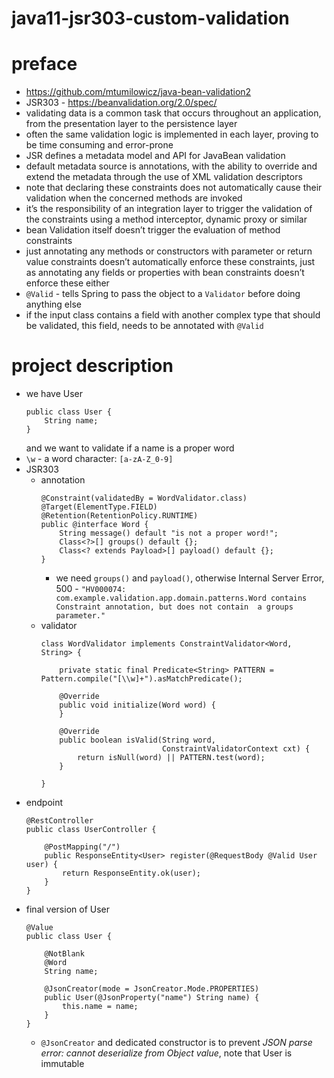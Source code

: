 # java11-jsr303-custom-validation

# preface
* https://github.com/mtumilowicz/java-bean-validation2
* JSR303 - https://beanvalidation.org/2.0/spec/
* validating data is a common task that occurs throughout 
    an application, from the presentation layer to the persistence 
    layer
* often the same validation logic is implemented in each layer, 
    proving to be time consuming and error-prone
* JSR defines a metadata model and API for JavaBean validation
* default metadata source is annotations, with the ability to override and extend the metadata through the use 
    of XML validation descriptors
* note that declaring these constraints does not 
    automatically cause their validation when the concerned 
    methods are invoked
* it’s the responsibility of an integration layer to 
    trigger the validation of the constraints using a 
    method interceptor, dynamic proxy or similar
* bean Validation itself doesn’t trigger the evaluation 
    of method constraints
* just annotating any methods or constructors with 
    parameter or return value constraints doesn’t automatically 
    enforce these constraints, just as annotating any fields or 
    properties with bean constraints doesn’t enforce these either
* `@Valid` - tells Spring to pass the object to a 
    `Validator` before doing anything else
* if the input class contains a field with another complex 
    type that should be validated, this field, needs to be 
    annotated with `@Valid`

# project description
* we have User
    ```
    public class User {
        String name;
    }
    ```
    and we want to validate if a name is a proper word
* `\w` - a word character: `[a-zA-Z_0-9]`
* JSR303
    * annotation
        ```
        @Constraint(validatedBy = WordValidator.class)
        @Target(ElementType.FIELD)
        @Retention(RetentionPolicy.RUNTIME)
        public @interface Word {
            String message() default "is not a proper word!";
            Class<?>[] groups() default {};
            Class<? extends Payload>[] payload() default {};
        }
        ```
        * we need `groups()` and `payload()`, otherwise Internal Server Error, 500 - 
            `"HV000074: com.example.validation.app.domain.patterns.Word contains Constraint annotation, but does not contain 
            a groups parameter."`
    * validator
        ```
        class WordValidator implements ConstraintValidator<Word, String> {
        
            private static final Predicate<String> PATTERN = Pattern.compile("[\\w]+").asMatchPredicate();
        
            @Override
            public void initialize(Word word) {
            }
        
            @Override
            public boolean isValid(String word,
                                   ConstraintValidatorContext cxt) {
                return isNull(word) || PATTERN.test(word);
            }
        
        }
        ```
* endpoint
    ```
    @RestController
    public class UserController {
        
        @PostMapping("/")
        public ResponseEntity<User> register(@RequestBody @Valid User user) {
            return ResponseEntity.ok(user);
        }
    }
    ```
* final version of User
    ```
    @Value
    public class User {
    
        @NotBlank
        @Word
        String name;
    
        @JsonCreator(mode = JsonCreator.Mode.PROPERTIES)
        public User(@JsonProperty("name") String name) {
            this.name = name;
        }
    }
    ```
    * `@JsonCreator` and dedicated constructor is to prevent
        _JSON parse error: cannot deserialize from Object value_,
        note that User is immutable